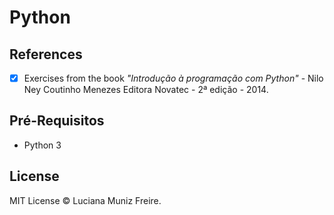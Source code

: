 # Python

## References

 - [x] Exercises from the book *"Introdução à programação com Python"* - Nilo Ney Coutinho Menezes
Editora Novatec - 2ª edição - 2014.


## Pré-Requisitos

 * Python 3
 

## License

MIT License © Luciana Muniz Freire.